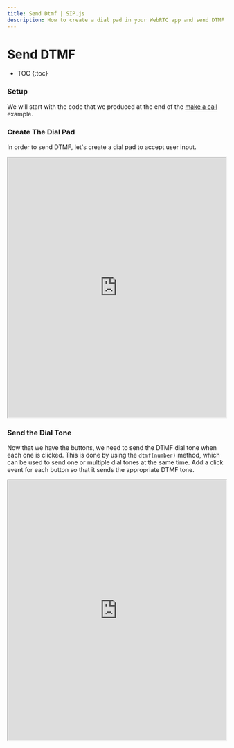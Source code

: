 ```yaml
---
title: Send Dtmf | SIP.js
description: How to create a dial pad in your WebRTC app and send DTMF tones with SIP.js
---
```


# Send DTMF

* TOC
{:toc}



### Setup

We will start with the code that we produced at the end of the [make a call](/guides/make-call/) example.


### Create The Dial Pad

In order to send DTMF, let's create a dial pad to accept user input.


<iframe
  style="width: 100%; height: 600px"
  src="http://jsfiddle.net/4NMLQ/2/embedded/js,html,css,result/">
</iframe>

### Send the Dial Tone

Now that we have the buttons, we need to send the DTMF dial tone when each one is clicked.  This is done by using the `dtmf(number)` method, which can be used to send one or multiple dial tones at the same time.  Add a click event for each button so that it sends the appropriate DTMF tone.

<iframe
  style="width: 100%; height: 600px"
  src="http://jsfiddle.net/LPSX5/2/embedded/js,html,css,result/">
</iframe>

